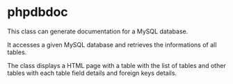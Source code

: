 # phpdbdoc

This class can generate documentation for a MySQL database.

It accesses a given MySQL database and retrieves the informations of all tables.

The class displays a HTML page with a table with the list of tables and other tables with each table field details and foreign keys details.
